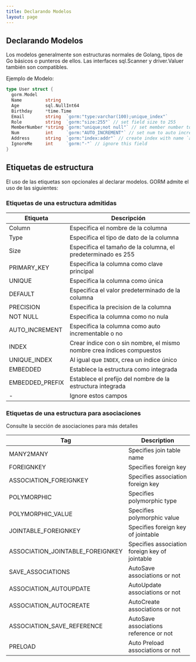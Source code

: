 ```yaml
---
title: Declarando Modelos
layout: page
---
```


## Declarando Modelos

Los modelos generalmente son estructuras normales de Golang, tipos de Go básicos o punteros de ellos. Las interfaces sql.Scanner y driver.Valuer también son compatibles.

Ejemplo de Modelo:

```go
type User struct {
  gorm.Model
  Name         string
  Age          sql.NullInt64
  Birthday     *time.Time
  Email        string  `gorm:"type:varchar(100);unique_index"`
  Role         string  `gorm:"size:255"` // set field size to 255
  MemberNumber *string `gorm:"unique;not null"` // set member number to unique and not null
  Num          int     `gorm:"AUTO_INCREMENT"` // set num to auto incrementable
  Address      string  `gorm:"index:addr"` // create index with name `addr` for address
  IgnoreMe     int     `gorm:"-"` // ignore this field
}
```

## Etiquetas de estructura

El uso de las etiquetas son opcionales al declarar modelos. GORM admite el uso de las siguientes:

### Etiquetas de una estructura admitidas

| Etiqueta        | Descripción                                                            |
| --------------- | ---------------------------------------------------------------------- |
| Column          | Especifica el nombre de la columna                                     |
| Type            | Especifica el tipo de dato de la columna                               |
| Size            | Especifica el tamaño de la columna, el predeterminado es 255           |
| PRIMARY_KEY     | Especifica la columna como clave principal                             |
| UNIQUE          | Especifica la columna como única                                       |
| DEFAULT         | Especifica el valor predeterminado de la columna                       |
| PRECISION       | Especifica la precision de la columna                                  |
| NOT NULL        | Especifica la columna como no nula                                     |
| AUTO_INCREMENT  | Especifica la columna como auto incrementable o no                     |
| INDEX           | Crear índice con o sin nombre, el mismo nombre crea índices compuestos |
| UNIQUE_INDEX    | Al igual que `INDEX`, crea un índice único                             |
| EMBEDDED        | Establece la estructura como integrada                                 |
| EMBEDDED_PREFIX | Establece el prefijo del nombre de la estructura integrada             |
| -               | Ignore estos campos                                                    |

### Etiquetas de una estructura para asociaciones

Consulte la sección de asociaciones para más detalles

| Tag                                | Description                                    |
| ---------------------------------- | ---------------------------------------------- |
| MANY2MANY                          | Specifies join table name                      |
| FOREIGNKEY                         | Specifies foreign key                          |
| ASSOCIATION_FOREIGNKEY             | Specifies association foreign key              |
| POLYMORPHIC                        | Specifies polymorphic type                     |
| POLYMORPHIC_VALUE                  | Specifies polymorphic value                    |
| JOINTABLE_FOREIGNKEY               | Specifies foreign key of jointable             |
| ASSOCIATION_JOINTABLE_FOREIGNKEY | Specifies association foreign key of jointable |
| SAVE_ASSOCIATIONS                  | AutoSave associations or not                   |
| ASSOCIATION_AUTOUPDATE             | AutoUpdate associations or not                 |
| ASSOCIATION_AUTOCREATE             | AutoCreate associations or not                 |
| ASSOCIATION_SAVE_REFERENCE       | AutoSave associations reference or not         |
| PRELOAD                            | Auto Preload associations or not               |